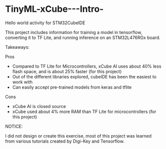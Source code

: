 # TinyML-xCube---Intro-
Hello world activity for STM32CubeIDE 

This project includes information for training a model in tensorflow, converting it to TF Lite, and running inference on an STM32L476RGx board.

Takeaways:

Pros
- Compared to TF Lite for Microcontrollers, xCube AI uses about 40% less flash space, and is about 25% faster (for this project)
- Out of the different libraries explored, cubeIDE has been the easiest to work with
- Can easily accept pre-trained models from keras and tflite

Cons
- xCube AI is closed source
- xCube used about 4% more RAM than TF Lite for microcontrollers (for this project)


NOTICE:

I did not design or create this exercise, most of this project was learned from various tutorials created by Digi-Key and Tensorflow.
